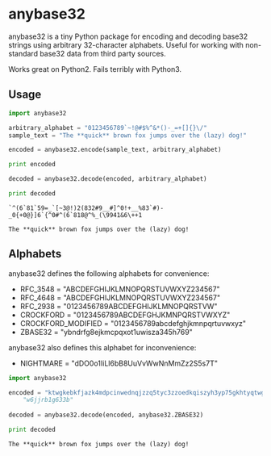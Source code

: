 anybase32
=========

anybase32 is a tiny Python package for encoding and decoding base32 strings
using arbitrary 32-character alphabets. Useful for working with non-standard
base32 data from third party sources.

Works great on Python2. Fails terribly with Python3.

Usage
-----

```python
import anybase32

arbitrary_alphabet = "0123456789`~!@#$%^&*()-_=+[]{}\/"
sample_text = "The **quick** brown fox jumps over the (lazy) dog!"

encoded = anybase32.encode(sample_text, arbitrary_alphabet)

print encoded

decoded = anybase32.decode(encoded, arbitrary_alphabet)

print decoded
```

```
`^(6`81`59=_`[~3@!)2(832#9__#]^0!+__%83`#)-_0{+0@}]6`{^0#^(6`818@^%_(\9941&6\++1

The **quick** brown fox jumps over the (lazy) dog!
```

Alphabets
---------

anybase32 defines the following alphabets for convenience:

* RFC_3548 = "ABCDEFGHIJKLMNOPQRSTUVWXYZ234567"
* RFC_4648 = "ABCDEFGHIJKLMNOPQRSTUVWXYZ234567"
* RFC_2938 = "0123456789ABCDEFGHIJKLMNOPQRSTVW"
* CROCKFORD = "0123456789ABCDEFGHJKMNPQRSTVWXYZ"
* CROCKFORD_MODIFIED = "0123456789abcdefghjkmnpqrtuvwxyz"
* ZBASE32 = "ybndrfg8ejkmcpqxot1uwisza345h769"

anybase32 also defines this alphabet for inconvenience:

* NIGHTMARE = "dDO0o1IiLl6bB8UuVvWwNnMmZz2S5s7T"
 
```python
import anybase32

encoded = "ktwgkebkfjazk4mdpcinwednqjzzq5tyc3zzoedkqiszyh3yp75gkhtyqtwgkebeptoz"
    "w6jjrb1g633b"
    
decoded = anybase32.decode(encoded, anybase32.ZBASE32)

print decoded
```

```
The **quick** brown fox jumps over the (lazy) dog!
```
